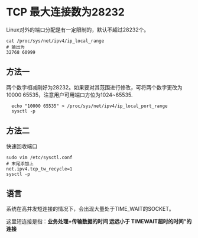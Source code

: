 # TCP 最大连接数为28232

Linux对外的端口分配是有一定限制的，默认不超过28232个。

```shell
cat /proc/sys/net/ipv4/ip_local_range
# 输出为
32768 60999

```

## 方法一

两个数字相减刚好为28232。如果要对其范围进行修改，可将两个数字更改为10000 65535，注意用户可用端口方位为1024~65535.

```shell
  echo "10000 65535" > /proc/sys/net/ipv4/ip_local_port_range
  sysctl -p	
```

## 方法二

快速回收端口

```shell
sudo vim /etc/sysctl.conf
# 末尾添加上
net.ipv4.tcp_tw_recycle=1
sysctl -p
```

## 语言

系统在高并发短连接的情况下，会出现大量处于TIME_WAIT的SOCKET。

这里短连接是指：**业务处理+传输数据的时间 远远小于 TIMEWAIT超时的时间”的连接**

